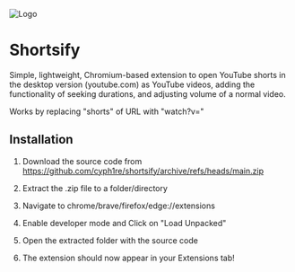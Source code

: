 
![Logo](https://dev-to-uploads.s3.amazonaws.com/uploads/articles/th5xamgrr6se0x5ro4g6.png)


# Shortsify

Simple, lightweight, Chromium-based extension to open YouTube shorts in the desktop version (youtube.com) as YouTube videos, adding the functionality of seeking durations, and adjusting volume of a normal video.

Works by replacing "shorts" of URL with "watch?v="
## Installation

1. Download the source code from https://github.com/cyph1re/shortsify/archive/refs/heads/main.zip

2. Extract the .zip file to a folder/directory

3. Navigate to chrome/brave/firefox/edge://extensions

4. Enable developer mode and Click on "Load Unpacked"
5. Open the extracted folder with the source code

6. The extension should now appear in your Extensions tab!

